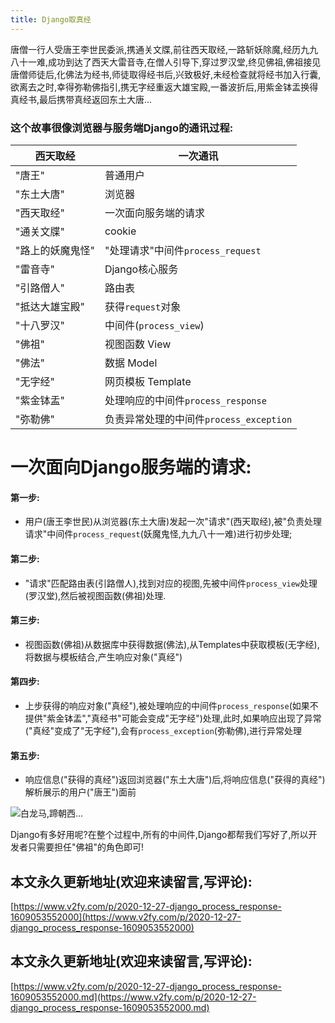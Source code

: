 ```yaml
---
title: Django取真经
---
```




唐僧一行人受唐王李世民委派,携通关文牒,前往西天取经,一路斩妖除魔,经历九九八十一难,成功到达了西天大雷音寺,在僧人引导下,穿过罗汉堂,终见佛祖,佛祖接见唐僧师徒后,化佛法为经书,师徒取得经书后,兴致极好,未经检查就将经书加入行囊,欲离去之时,幸得弥勒佛指引,携无字经重返大雄宝殿,一番波折后,用紫金钵盂换得真经书,最后携带真经返回东土大唐...

### 这个故事很像浏览器与服务端Django的通讯过程:

| 西天取经         | 一次通讯                                |
| ---------------- | --------------------------------------- |
| "唐王"           | 普通用户                                |
| "东土大唐"       | 浏览器                                  |
| "西天取经"       | 一次面向服务端的请求                    |
| "通关文牒"       | cookie                                  |
| "路上的妖魔鬼怪" | "处理请求"中间件`process_request`       |
| "雷音寺"         | Django核心服务                          |
| "引路僧人"       | 路由表                                  |
| "抵达大雄宝殿"   | 获得`request`对象                       |
| "十八罗汉"       | 中间件(`process_view`)                  |
| "佛祖"           | 视图函数 View                           |
| "佛法"           | 数据 Model                              |
| "无字经"         | 网页模板 Template                       |
| "紫金钵盂"       | 处理响应的中间件`process_response`      |
| "弥勒佛"         | 负责异常处理的中间件`process_exception` |

# 一次面向Django服务端的请求:

#### 第一步:
- 用户(唐王李世民)从浏览器(东土大唐)发起一次"请求"(西天取经),被"负责处理请求"中间件`process_request`(妖魔鬼怪,九九八十一难)进行初步处理;

#### 第二步:
- "请求"匹配路由表(引路僧人),找到对应的视图,先被中间件`process_view`处理(罗汉堂),然后被视图函数(佛祖)处理.

#### 第三步:
- 视图函数(佛祖)从数据库中获得数据(佛法),从Templates中获取模板(无字经),将数据与模板结合,产生响应对象("真经")

#### 第四步:
- 上步获得的响应对象("真经"),被处理响应的中间件`process_response`(如果不提供"紫金钵盂","真经书"可能会变成"无字经")处理,此时,如果响应出现了异常("真经"变成了"无字经"),会有`process_exception`(弥勒佛),进行异常处理


#### 第五步:
- 响应信息("获得的真经")返回浏览器("东土大唐")后,将响应信息("获得的真经")解析展示的用户("唐王")面前


![白龙马,蹄朝西...](https://www.v2fy.com/asset/0i/jikemiji/jikemiji-md/2020-12-27-django_process_response-1609053552000.assets/1240.png)



Django有多好用呢?在整个过程中,所有的中间件,Django都帮我们写好了,所以开发者只需要担任"佛祖"的角色即可!





## 本文永久更新地址(欢迎来读留言,写评论):

[https://www.v2fy.com/p/2020-12-27-django_process_response-1609053552000](https://www.v2fy.com/p/2020-12-27-django_process_response-1609053552000)
## 本文永久更新地址(欢迎来读留言,写评论):

[https://www.v2fy.com/p/2020-12-27-django_process_response-1609053552000.md](https://www.v2fy.com/p/2020-12-27-django_process_response-1609053552000.md)
